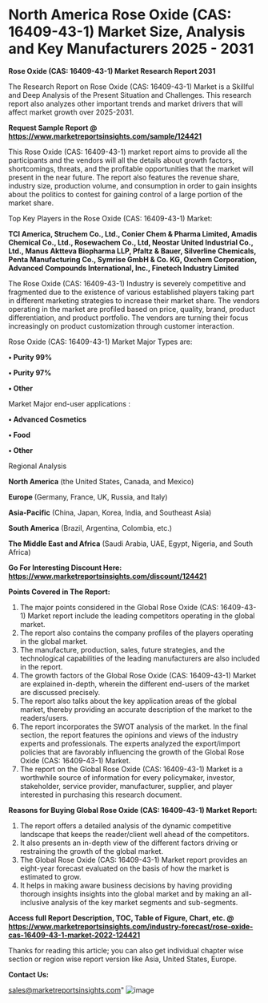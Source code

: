# North America Rose Oxide (CAS: 16409-43-1) Market Size, Analysis and Key Manufacturers 2025 - 2031

<strong>Rose Oxide (CAS: 16409-43-1) Market Research Report 2031</strong>

The Research Report on Rose Oxide (CAS: 16409-43-1) Market is a Skillful and Deep Analysis of the Present Situation and Challenges. This research report also analyzes other important trends and market drivers that will affect market growth over 2025-2031.

<strong>Request Sample Report @ <a href=https://www.marketreportsinsights.com/sample/124421>https://www.marketreportsinsights.com/sample/124421</a></strong>

This Rose Oxide (CAS: 16409-43-1) market report aims to provide all the participants and the vendors will all the details about growth factors, shortcomings, threats, and the profitable opportunities that the market will present in the near future. The report also features the revenue share, industry size, production volume, and consumption in order to gain insights about the politics to contest for gaining control of a large portion of the market share.

Top Key Players in the Rose Oxide (CAS: 16409-43-1) Market:

<strong>TCI America, Struchem Co., Ltd., Conier Chem & Pharma Limited, Amadis Chemical Co., Ltd., Rosewachem Co., Ltd, Neostar United Industrial Co., Ltd., Manus Aktteva Biopharma LLP, Pfaltz & Bauer, Silverline Chemicals, Penta Manufacturing Co., Symrise GmbH & Co. KG, Oxchem Corporation, Advanced Compounds International, Inc., Finetech Industry Limited</strong>

The Rose Oxide (CAS: 16409-43-1) Industry is severely competitive and fragmented due to the existence of various established players taking part in different marketing strategies to increase their market share. The vendors operating in the market are profiled based on price, quality, brand, product differentiation, and product portfolio. The vendors are turning their focus increasingly on product customization through customer interaction.

Rose Oxide (CAS: 16409-43-1) Market Major Types are:

<strong>• Purity 99%

• Purity 97%

• Other</strong>

Market Major end-user applications :

<strong>• Advanced Cosmetics

• Food

• Other</strong>

Regional Analysis

</u><strong><b>North America</b></strong> (the United States, Canada, and Mexico)

<strong><b>Europe </b></strong>(Germany, France, UK, Russia, and Italy)

<strong><b>Asia-Pacific</b></strong> (China, Japan, Korea, India, and Southeast Asia)

<strong><b>South America</b></strong> (Brazil, Argentina, Colombia, etc.)

<strong><b>The Middle East and Africa</b></strong> (Saudi Arabia, UAE, Egypt, Nigeria, and South Africa)

<strong>Go For Interesting Discount Here: <a href=https://www.marketreportsinsights.com/discount/124421>https://www.marketreportsinsights.com/discount/124421</a></strong>

<strong>Points Covered in The Report:</strong>
<ol>
  <li>The major points considered in the Global Rose Oxide (CAS: 16409-43-1) Market report include the leading competitors operating in the global market.</li>
  <li>The report also contains the company profiles of the players operating in the global market.</li>
  <li>The manufacture, production, sales, future strategies, and the technological capabilities of the leading manufacturers are also included in the report.</li>
  <li>The growth factors of the Global Rose Oxide (CAS: 16409-43-1) Market are explained in-depth, wherein the different end-users of the market are discussed precisely.</li>
  <li>The report also talks about the key application areas of the global market, thereby providing an accurate description of the market to the readers/users.</li>
  <li>The report incorporates the SWOT analysis of the market. In the final section, the report features the opinions and views of the industry experts and professionals. The experts analyzed the export/import policies that are favorably influencing the growth of the Global Rose Oxide (CAS: 16409-43-1) Market.</li>
  <li>The report on the Global Rose Oxide (CAS: 16409-43-1) Market is a worthwhile source of information for every policymaker, investor, stakeholder, service provider, manufacturer, supplier, and player interested in purchasing this research document.</li>
</ol>
<strong>Reasons for Buying Global Rose Oxide (CAS: 16409-43-1) Market Report:</strong>

<ol>
  <li>The report offers a detailed analysis of the dynamic competitive landscape that keeps the reader/client well ahead of the competitors.</li>
  <li>It also presents an in-depth view of the different factors driving or restraining the growth of the global market.</li>
  <li>The Global Rose Oxide (CAS: 16409-43-1) Market report provides an eight-year forecast evaluated on the basis of how the market is estimated to grow.</li>
  <li>It helps in making aware business decisions by having providing thorough insights insights into the global market and by making an all-inclusive analysis of the key market segments and sub-segments.</li>
</ol>
<strong>Access full Report Description, TOC, Table of Figure, Chart, etc. @ <a href=https://www.marketreportsinsights.com/industry-forecast/rose-oxide-cas-16409-43-1-market-2022-124421>https://www.marketreportsinsights.com/industry-forecast/rose-oxide-cas-16409-43-1-market-2022-124421</a></strong>


Thanks for reading this article; you can also get individual chapter wise section or region wise report version like Asia, United States, Europe.

<strong>Contact Us:</strong>

sales@marketreportsinsights.com"
![image](https://github.com/user-attachments/assets/8f4ee7bd-4728-4852-bb26-685b6ae65dc7)
